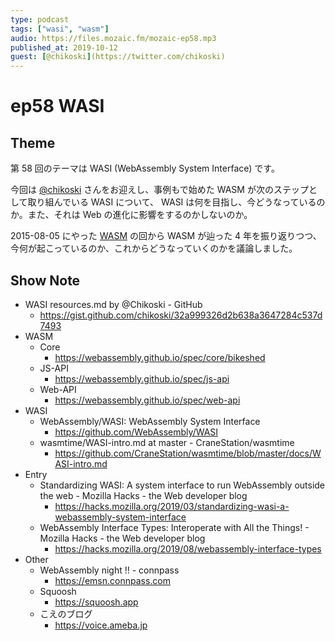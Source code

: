 ```yaml
---
type: podcast
tags: ["wasi", "wasm"]
audio: https://files.mozaic.fm/mozaic-ep58.mp3
published_at: 2019-10-12
guest: [@chikoski](https://twitter.com/chikoski)
---
```


# ep58 WASI

## Theme

第 58 回のテーマは WASI (WebAssembly System Interface) です。

今回は [@chikoski](https://twitter.com/chikoski) さんをお迎えし、事例もで始めた WASM が次のステップとして取り組んでいる WASI について、 WASI は何を目指し、今どうなっているのか。また、それは Web の進化に影響をするのかしないのか。

2015-08-05 にやった [WASM](https://mozaic.fm/episodes/19/es7-sideshow.html) の回から WASM が辿った 4 年を振り返りつつ、今何が起こっているのか、これからどうなっていくのかを議論しました。

## Show Note

- WASI resources.md by @Chikoski - GitHub
  - https://gist.github.com/chikoski/32a999326d2b638a3647284c537d7493
- WASM
  - Core
    - https://webassembly.github.io/spec/core/bikeshed
  - JS-API
    - https://webassembly.github.io/spec/js-api
  - Web-API
    - https://webassembly.github.io/spec/web-api
- WASI
  - WebAssembly/WASI: WebAssembly System Interface
    - https://github.com/WebAssembly/WASI
  - wasmtime/WASI-intro.md at master - CraneStation/wasmtime
    - https://github.com/CraneStation/wasmtime/blob/master/docs/WASI-intro.md
- Entry
  - Standardizing WASI: A system interface to run WebAssembly outside the web - Mozilla Hacks - the Web developer blog
    - https://hacks.mozilla.org/2019/03/standardizing-wasi-a-webassembly-system-interface
  - WebAssembly Interface Types: Interoperate with All the Things! - Mozilla Hacks - the Web developer blog
    - https://hacks.mozilla.org/2019/08/webassembly-interface-types
- Other
  - WebAssembly night !! - connpass
    - https://emsn.connpass.com
  - Squoosh
    - https://squoosh.app
  - こえのブログ
    - https://voice.ameba.jp
